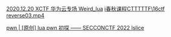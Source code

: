 [2020.12.20 XCTF 华为云专场 Weird_lua](https://www.cnblogs.com/c10udlnk/p/14214080.html)
[i春秋课程CTTTTTF\16ctf reverse03.mp4]()

[pwn | [原创] lua pwn 初探 —— SECCONCTF 2022 lslice ](https://bbs.kanxue.com/thread-275374.htm)
